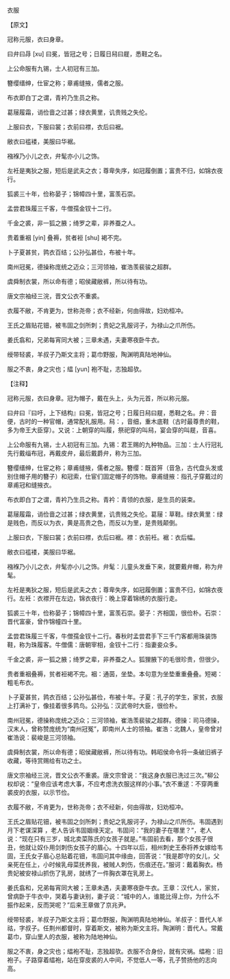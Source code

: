 衣服

【原文】

冠称元服，衣曰身章。

曰弁曰冔 [xu] 曰冕，皆冠之号；日履日舄曰屣，悉鞋之名。

上公命服有九锡，士人初冠有三加。

簪缨缙绅，仕宦之称；章甫缝掖，儒者之服。

布衣即白丁之谓，青衿乃生员之称。

葛屦履霜，诮俭啬之过甚；绿衣黄里，讥贵贱之失伦。

上服曰衣，下服曰裳；衣前曰襟，衣后曰裾。

敝衣曰褴褛，美服曰华裾。

襁褓乃小儿之衣，弁髦亦小儿之饰。

左衽是夷狄之服，短后是武夫之衣；尊卑失序，如冠履倒置；富贵不归，如锦衣夜行。

狐裘三十年，俭称晏子；锦幛四十里，富羡石崇。

孟尝君珠履三千客，牛僧孺金钗十二行。

千金之裘，非一狐之腋；绮罗之辈，非养蚕之人。

贵着重裀 [yin] 叠褥，贫者裋 [shu] 褐不完。

卜子夏甚贫，鹑衣百结；公孙弘甚俭，布被十年。

南州冠冕，德操称庞统之迈众；三河领袖，崔浩羡裴骏之超群。

虞舜制衣裳，所以命有德；昭侯藏敝裤，所以待有功。

唐文宗袖经三浣，晋文公衣不重裘。

衣履不敝，不肯更为，世称尧帝；衣不经新，何由得故，妇劝桓冲。

王氏之眉贴花钿，被韦固之剑所刺；贵妃之乳服诃子，为禄山之爪所伤。

姜氏翕和，兄弟每宵同大被；三章未遇，夫妻寒夜卧牛衣。

绶带轻裘，羊叔子乃斯文主将；葛巾野服，陶渊明真陆地神仙。

服之不衷，身之灾也；緼 [yun] 袍不耻，志独超欤。



【注释】

冠称元服，衣曰身章。冠为帽子，戴在头上，头为元首，所以称元服。

曰弁曰『曰吁，上下结构』曰冕，皆冠之号；日履日舄曰屣，悉鞋之名。弁：音便，古时的一种官帽，通常配礼服用。舄：，音细，重木底鞋（古时最尊贵的鞋，多为帝王大臣穿）。又说：上朝穿的叫履，祭祀穿的叫舄，宴会穿的叫屣，音喜。

上公命服有九锡，士人初冠有三加。九锡：君王赐的九种物品。三加：士人行冠礼先行戴缁布冠，再戴皮弁，最后戴爵弁，称为三加。

簪缨缙绅，仕宦之称；章甫缝掖，儒者之服。簪缨：既首笄（音急，古代盘头发或别住帽子用的簪子）和冠索，仕宦们固定帽子的饰物。章甫缝掖：指孔子穿戴过的章甫冠和缝掖衣。

布衣即白丁之谓，青衿乃生员之称。青衿：青领的衣服，是生员的装束。

葛屦履霜，诮俭啬之过甚；绿衣黄里，讥贵贱之失伦。葛屦：草鞋。绿衣黄里：绿是贱色，而反以为衣，黄是高贵之色，而反以为里，是贵贱颠倒。

上服曰衣，下服曰裳；衣前曰襟，衣后曰裾。襟：衣前衽。裾：衣后幅。

敝衣曰褴褛，美服曰华裾。

襁褓乃小儿之衣，弁髦亦小儿之饰。弁髦：儿童头发垂下来，就要戴弁帽，称为弁髦。

左衽是夷狄之服，短后是武夫之衣；尊卑失序，如冠履倒置；富贵不归，如锦衣夜行。左衽：衣襟开在左边，锦衣夜行：晚上穿着锦绣的衣服行走。

狐裘三十年，俭称晏子；锦幛四十里，富羡石崇。晏子：齐相国，很俭朴。石崇：晋代富豪，曾作锦幢四十里。

孟尝君珠履三千客，牛僧孺金钗十二行。春秋时孟尝君手下三千门客都用珠装饰鞋，称为珠履客。牛僧儒：唐朝宰相，金钗十二行：指妻妾众多。

千金之裘，非一狐之腋；绮罗之辈，非养蚕之人。狐狸腋下的毛很珍贵，但很少。

贵者重裀叠褥，贫者裋褐不完。裀：通茵，坐垫。本句意为坐垫重重叠叠。短褐：粗毛布衣。

卜子夏甚贫，鹑衣百结；公孙弘甚俭，布被十年。子夏：孔子的学生，家贫，衣服上打满补丁，像挂着很多鹑鸟。公孙弘：汉武帝时大臣，很俭朴。

南州冠冕，德操称庞统之迈众；三河领袖，崔浩羡裴骏之超群。德操：司马德操，汉末人，曾称赞庞统为“南州冠冤”，即南州人士的领袖。崔浩：北魏人，皇帝曾对崔浩说：裴峻是三河领袖。

虞舜制衣裳，所以命有德；昭侯藏敝裤，所以待有功。韩昭侯命令将一条破旧裤子收藏，等待赏赐给有功之士。

唐文宗袖经三浣，晋文公衣不重裘。唐文宗曾说：“我这身衣服已洗过三次。”柳公权却说：“皇帝应该考虑大事，不应考虑洗衣服这样的小事。”衣不重逑：不穿两重裘皮的衣服，以示节俭。

衣履不敝，不肯更为，世称尧帝；衣不经新，何由得故，妇劝桓冲。

王氏之眉贴花钿，被韦固之剑所刺；贵妃之乳服诃子，为禄山之爪所伤。韦固遇到月下老谋深算  ，老人告诉韦固姻缘天定。韦固问：“我的妻子在哪里？”，老人说：“现在只有三岁，城北卖菜陈氏的女孩子就是。”韦固前去看，那个女孩子很丑，他就让奴仆用剑刺伤女孩子的眉心。十四年以后，相州刺史王泰将养女嫁给韦固，王氏女子眉心总贴着花钿，韦固问其中缘由，回答说：“我是郡守的女儿，父亲死在任上，小时候乳母菜抚养我，被贼人刺伤，伤痕还在。”服诃：戴着胸衣。杨贵妃被安禄山抓伤了乳房，就绣了一件胸衣罩在乳房上。

姜氏翕和，兄弟每宵同大被；王章未遇，夫妻寒夜卧牛衣。王章：汉代人，家贫，曾病卧于牛衣中，哭着与妻诀别，妻子说：“城中的人，谁能比得上你，为什么不振作起来，反而哭呢？”后来王章做了京兆尹。

绶带轻裘，羊叔子乃斯文主将；葛巾野服，陶渊明真陆地神仙。羊叔子：晋代人羊祜，字叔子。任荆州都督时，穿着斯文，被称为斯文主将。陶渊明：晋代人。常戴葛巾，穿山里人的衣服，被称为陆地神仙。

服之不衷，身之灾也；緼袍不耻，志独超欤。衣服不合身份，就有灾祸。緼袍：旧袍子。子路穿着緼袍，站在穿皮裘的人中间，不觉低人一等，孔子赞扬他的志向高。
